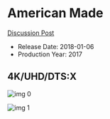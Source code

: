 # American Made

[Discussion Post](https://www.avsforum.com/threads/bass-eq-for-filtered-movies.2995212/post-57684300)

* Release Date: 2018-01-06
* Production Year: 2017

## 4K/UHD/DTS:X

![img 0](https://i.imgur.com/ejmMpdi.jpg)

![img 1](https://i.imgur.com/6d58ZFs.jpg)

